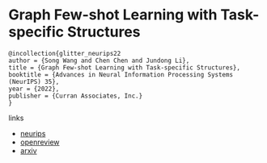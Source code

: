 # Graph Few-shot Learning with Task-specific Structures

```
@incollection{glitter_neurips22
author = {Song Wang and Chen Chen and Jundong Li},
title = {Graph Few-shot Learning with Task-specific Structures},
booktitle = {Advances in Neural Information Processing Systems (NeurIPS) 35},
year = {2022},
publisher = {Curran Associates, Inc.}
}
```

links
- [neurips](https://nips.cc/Conferences/2022/Schedule?showEvent=53759)
- [openreview](https://openreview.net/forum?id=3yO3MiSOkH4)
- [arxiv](https://arxiv.org/abs/2210.12130)
